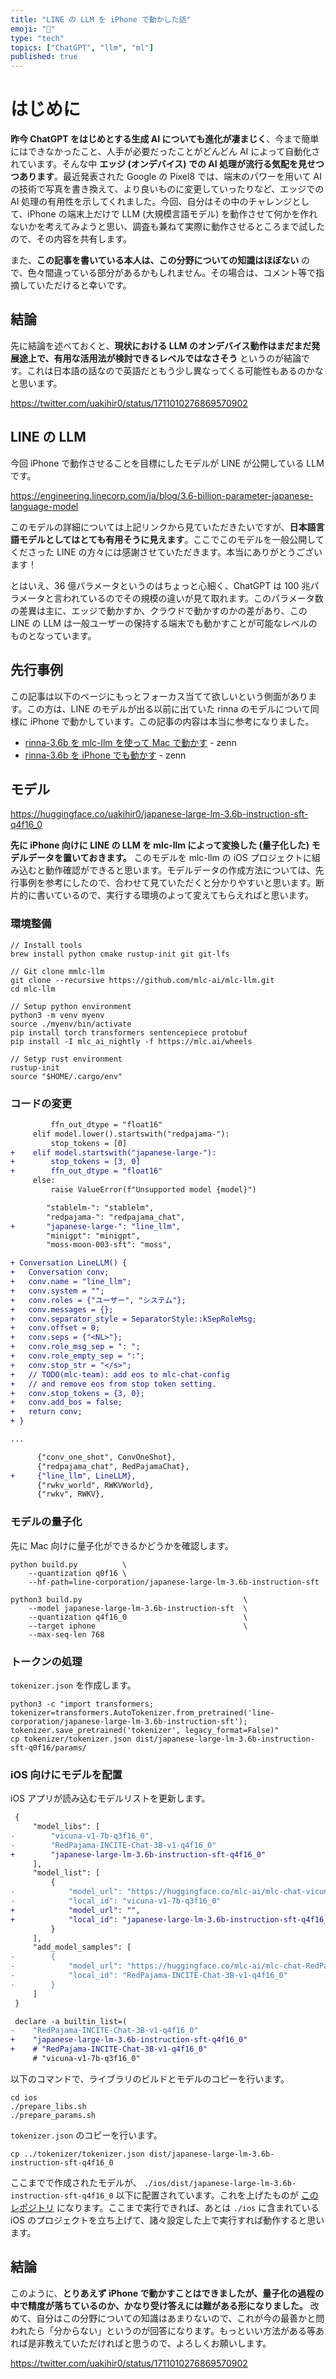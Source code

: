 ```yaml
---
title: "LINE の LLM を iPhone で動かした話"
emoji: "📲"
type: "tech"
topics: ["ChatGPT", "llm", "ml"]
published: true
---
```


# はじめに

**昨今 ChatGPT をはじめとする生成 AI についても進化が凄まじく**、今まで簡単にはできなかったこと、人手が必要だったことがどんどん AI によって自動化されています。そんな中 **エッジ (オンデバイス) での AI 処理が流行る気配を見せつつあります**。最近発表された Google の Pixel8 では、端末のパワーを用いて AI の技術で写真を書き換えて、より良いものに変更していったりなど、エッジでの AI 処理の有用性を示してくれました。今回、自分はその中のチャレンジとして、iPhone の端末上だけで LLM (大規模言語モデル) を動作させて何かを作れないかを考えてみようと思い、調査も兼ねて実際に動作させるところまで試したので、その内容を共有します。

また、**この記事を書いている本人は、この分野についての知識はほぼない** ので、色々間違っている部分があるかもしれません。その場合は、コメント等で指摘していただけると幸いです。

## 結論

先に結論を述べておくと、**現状における LLM のオンデバイス動作はまだまだ発展途上で、有用な活用法が検討できるレベルではなさそう** というのが結論です。これは日本語の話なので英語だともう少し異なってくる可能性もあるのかなと思います。

https://twitter.com/uakihir0/status/1711010276869570902

## LINE の LLM

今回 iPhone で動作させることを目標にしたモデルが LINE が公開している LLM です。

https://engineering.linecorp.com/ja/blog/3.6-billion-parameter-japanese-language-model

このモデルの詳細については上記リンクから見ていただきたいですが、**日本語言語モデルとしてはとても有用そうに見えます**。ここでこのモデルを一般公開してくださった LINE の方々には感謝させていただきます。本当にありがとうございます！

とはいえ、36 億パラメータというのはちょっと心細く、ChatGPT は 100 兆パラメータと言われているのでその規模の違いが見て取れます。このパラメータ数の差異は主に、エッジで動かすか、クラウドで動かすのかの差があり、この LINE の LLM は一般ユーザーの保持する端末でも動かすことが可能なレベルのものとなっています。

## 先行事例

この記事は以下のページにもっとフォーカス当てて欲しいという側面があります。この方は、LINE のモデルが出る以前に出ていた rinna のモデルについて同様に iPhone で動かしています。この記事の内容は本当に参考になりました。

- [rinna-3.6b を mlc-llm を使って Mac で動かす](https://zenn.dev/kkatsuyoshi/articles/916ae1db24c9ec) - zenn
- [rinna-3.6b を iPhone でも動かす](https://zenn.dev/kkatsuyoshi/articles/b29bf21081278a) - zenn

## モデル

https://huggingface.co/uakihir0/japanese-large-lm-3.6b-instruction-sft-q4f16_0

**先に iPhone 向けに LINE の LLM を mlc-llm によって変換した (量子化した) モデルデータを置いておきます。** このモデルを mlc-llm の iOS プロジェクトに組み込むと動作確認ができると思います。モデルデータの作成方法については、先行事例を参考にしたので、合わせて見ていただくと分かりやすいと思います。断片的に書いているので、実行する環境のよって変えてもらえればと思います。

### 環境整備

```shell
// Install tools
brew install python cmake rustup-init git git-lfs

// Git clone mmlc-llm
git clone --recursive https://github.com/mlc-ai/mlc-llm.git
cd mlc-llm

// Setup python environment
python3 -m venv myenv
source ./myenv/bin/activate
pip install torch transformers sentencepiece protobuf
pip install -I mlc_ai_nightly -f https://mlc.ai/wheels

// Setyp rust environment
rustup-init
source "$HOME/.cargo/env"
```

### コードの変更

```diff python:./mlc_llm/relax_model/gpt_neox.py
         ffn_out_dtype = "float16"
     elif model.lower().startswith("redpajama-"):
         stop_tokens = [0]
+    elif model.startswith("japanese-large-"):
+        stop_tokens = [3, 0]
+        ffn_out_dtype = "float16"
     else:
         raise ValueError(f"Unsupported model {model}")
```

```diff python:./mlc_llm/utils.py
        "stablelm-": "stablelm",
        "redpajama-": "redpajama_chat",
+       "japanese-large-": "line_llm",
        "minigpt": "minigpt",
        "moss-moon-003-sft": "moss",
```

```diff cpp:./mlc-llm/cpp/conv_templates.cc
+ Conversation LineLLM() {
+   Conversation conv;
+   conv.name = "line_llm";
+   conv.system = "";
+   conv.roles = {"ユーザー", "システム"};
+   conv.messages = {};
+   conv.separator_style = SeparatorStyle::kSepRoleMsg;
+   conv.offset = 0;
+   conv.seps = {"<NL>"};
+   conv.role_msg_sep = ": ";
+   conv.role_empty_sep = ":";
+   conv.stop_str = "</s>";
+   // TODO(mlc-team): add eos to mlc-chat-config
+   // and remove eos from stop token setting.
+   conv.stop_tokens = {3, 0};
+   conv.add_bos = false;
+   return conv;
+ }

...

      {"conv_one_shot", ConvOneShot},
      {"redpajama_chat", RedPajamaChat},
+     {"line_llm", LineLLM},
      {"rwkv_world", RWKVWorld},
      {"rwkv", RWKV},
```

### モデルの量子化

先に Mac 向けに量子化ができるかどうかを確認します。

```shell
python build.py          \
    --quantization q0f16 \
    --hf-path=line-corporation/japanese-large-lm-3.6b-instruction-sft
```

```shell
python3 build.py                                    \
    --model japanese-large-lm-3.6b-instruction-sft  \
    --quantization q4f16_0                          \
    --target iphone                                 \
    --max-seq-len 768
```

### トークンの処理

`tokenizer.json` を作成します。

```
python3 -c "import transformers; tokenizer=transformers.AutoTokenizer.from_pretrained('line-corporation/japanese-large-lm-3.6b-instruction-sft'); tokenizer.save_pretrained('tokenizer', legacy_format=False)"
cp tokenizer/tokenizer.json dist/japanese-large-lm-3.6b-instruction-sft-q0f16/params/
```

### iOS 向けにモデルを配置

iOS アプリが読み込むモデルリストを更新します。

```diff json:./ios/MLCChat/app-config.json
 {
     "model_libs": [
-        "vicuna-v1-7b-q3f16_0",
-        "RedPajama-INCITE-Chat-3B-v1-q4f16_0"
+        "japanese-large-lm-3.6b-instruction-sft-q4f16_0"
     ],
     "model_list": [
         {
-            "model_url": "https://huggingface.co/mlc-ai/mlc-chat-vicuna-v1-7b-q3f16_0/resolve/main/",
-            "local_id": "vicuna-v1-7b-q3f16_0"
+            "model_url": "",
+            "local_id": "japanese-large-lm-3.6b-instruction-sft-q4f16_0"
         }
     ],
     "add_model_samples": [
-        {
-            "model_url": "https://huggingface.co/mlc-ai/mlc-chat-RedPajama-INCITE-Chat-3B-v1-q4f16_0/resolve/main/",
-            "local_id": "RedPajama-INCITE-Chat-3B-v1-q4f16_0"
-        }
     ]
 }
```

```diff sh:./ios/prepare_params.sh
 declare -a builtin_list=(
-    "RedPajama-INCITE-Chat-3B-v1-q4f16_0"
+    "japanese-large-lm-3.6b-instruction-sft-q4f16_0"
+    # "RedPajama-INCITE-Chat-3B-v1-q4f16_0"
     # "vicuna-v1-7b-q3f16_0"
```

以下のコマンドで、ライブラリのビルドとモデルのコピーを行います。

```shell
cd ios
./prepare_libs.sh
./prepare_params.sh
```

`tokenizer.json` のコピーを行います。

```shell
cp ../tokenizer/tokenizer.json dist/japanese-large-lm-3.6b-instruction-sft-q4f16_0
```

ここまでで作成されたモデルが、 `./ios/dist/japanese-large-lm-3.6b-instruction-sft-q4f16_0` 以下に配置されています。これを上げたものが [このレポジトリ](https://huggingface.co/uakihir0/japanese-large-lm-3.6b-instruction-sft-q4f16_0) になります。ここまで実行できれば、あとは `./ios` に含まれている iOS のプロジェクトを立ち上げて、諸々設定した上で実行すれば動作すると思います。

## 結論

このように、**とりあえず iPhone で動かすことはできましたが、量子化の過程の中で精度が落ちているのか、かなり受け答えには難がある形になりました。** 改めて、自分はこの分野についての知識はあまりないので、これが今の最善かと問われたら「分からない」というのが回答になります。もっといい方法がある等あれば是非教えていただければと思うので、よろしくお願いします。

https://twitter.com/uakihir0/status/1711010276869570902
